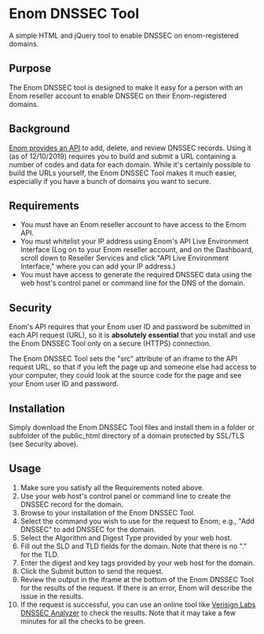 # Enom DNSSEC Tool
A simple HTML and jQuery tool to enable DNSSEC on enom-registered domains.

## Purpose
The Enom DNSSEC tool is designed to make it easy for a person with an Enom reseller account to enable DNSSEC on their Enom-registered domains. 

## Background
[Enom provides an API](https://help.enom.com/hc/en-us/articles/115001028212-Adding-DNSSEC-to-a-Domain-Name) to add, delete, and review DNSSEC records. Using it (as of 12/10/2019) requires you to build and submit a URL containing a number of codes and data for each domain. While it's certainly possible to build the URLs yourself, the Enom DNSSEC Tool makes it much easier, especially if you have a bunch of domains you want to secure.

## Requirements
* You must have an Enom reseller account to have access to the Emom API.
* You must whitelist your IP address using Enom's API Live Environment Interface (Log on to your Enom reseller account, and on the Dashboard, scroll down to Reseller Services and click "API Live Environment Interface," where you can add your IP address.)
* You must have access to generate the required DNSSEC data using the web host's control panel or command line for the DNS of the domain.

## Security
Enom's API requires that your Enom user ID and password be submitted in each API request (URL), so it is **absolutely essential** that you install and use the Enom DNSSEC Tool only on a secure (HTTPS) connection. 

The Enom DNSSEC Tool sets the "src" attribute of an iframe to the API request URL, so that if you left the page up and someone else had access to your computer, they could look at the source code for the page and see your Enom user ID and password. 

## Installation
Simply download the Enom DNSSEC Tool files and install them in a folder or subfolder of the public_html directory of a domain protected by SSL/TLS (see Security above).

## Usage
1. Make sure you satisfy all the Requirements noted above.
1. Use your web host's control panel or command line to create the DNSSEC record for the domain.
1. Browse to your installation of the Enom DNSSEC Tool.
1. Select the command you wish to use for the request to Enom; e.g., "Add DNSSEC" to add DNSSEC for the domain.
1. Select the Algorithm and Digest Type provided by your web host.
1. Fill out the SLD and TLD fields for the domain. Note that there is no "." for the TLD.
1. Enter the digest and key tags provided by your web host for the domain.
1. Click the Submit button to send the request.
1. Review the output in the iframe at the bottom of the Enom DNSSEC Tool for the results of the request. If there is an error, Enom will describe the issue in the results.
1. If the request is successful, you can use an online tool like [Verisign Labs DNSSEC Analyzer](https://dnssec-debugger.verisignlabs.com/) to check the results. Note that it may take a few minutes for all the checks to be green. 
